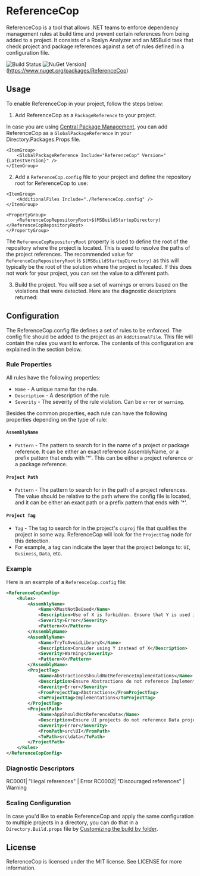 # ReferenceCop
ReferenceCop is a tool that allows .NET teams to enforce dependency management rules at build time and prevent certain references from being added to a project.
It consists of a Roslyn Analyzer and an MSBuild task that check project and package references against a set of rules defined in a configuration file.

![Build Status](https://github.com/mfogliatto/ReferenceCop/actions/workflows/official-build.yaml/badge.svg)
![NuGet Version](https://img.shields.io/nuget/v/ReferenceCop.svg)](https://www.nuget.org/packages/ReferenceCop)

## Usage

To enable ReferenceCop in your project, follow the steps below:

1. Add ReferenceCop as a `PackageReference` to your project.

In case you are using [Central Package Management](https://learn.microsoft.com/en-us/nuget/consume-packages/Central-Package-Management), you can add ReferenceCop as a `GlobalPackageReference` in your Directory.Packages.Props file.

```
<ItemGroup>
	<GlobalPackageReference Include="ReferenceCop" Version="{LatestVersion}" />
</ItemGroup>
```

2. Add a `ReferenceCop.config` file to your project and define the repository root for ReferenceCop to use:

```
<ItemGroup>
	<AdditionalFiles Include="./ReferenceCop.config" />
</ItemGroup>

<PropertyGroup>
    <ReferenceCopRepositoryRoot>$(MSBuildStartupDirectory)</ReferenceCopRepositoryRoot>
</PropertyGroup>

```

The `ReferenceCopRepositoryRoot` property is used to define the root of the repository where the project is located. This is used to resolve the paths of the project references.
The recommended value for `ReferenceCopRepositoryRoot` is `$(MSBuildStartupDirectory)` as this will typically be the root of the solution where the project is located.
If this does not work for your project, you can set the value to a different path.

3. Build the project. You will see a set of warnings or errors based on the violations that were detected. Here are the diagnostic descriptors returned:

## Configuration

The ReferenceCop.config file defines a set of rules to be enforced. The config file should be added to the project as an `AdditionalFile`.
This file will contain the rules you want to enforce. The contents of this configuration are explained in the section below.

### Rule Properties

All rules have the following properties:

- `Name` - A unique name for the rule.
- `Description` - A description of the rule.
- `Severity` - The severity of the rule violation. Can be `error` or `warning`.

Besides the common properties, each rule can have the following properties depending on the type of rule:

#### `AssemblyName`

- `Pattern` - The pattern to search for in the name of a project or package reference. It can be either an exact reference AssemblyName,
or a prefix pattern that ends with '*'. This can be either a project reference or a package reference.

#### `Project Path`

- `Pattern` - The pattern to search for in the path of a project references. The value should be relative to the path where the config file is located,
and it can be either an exact path or a prefix pattern that ends with '*'.

#### `Project Tag`

- `Tag` - The tag to search for in the project's `csproj` file that qualifies the project in some way. ReferenceCop will look for the `ProjectTag` node for this detection. 
- For example, a tag can indicate the layer that the project belongs to: `UI`, `Business`, `Data`, etc.

### Example

Here is an example of a `ReferenceCop.config` file:

```xml
<ReferenceCopConfig>
    <Rules>
        <AssemblyName>
            <Name>XMustNotBeUsed</Name>
            <Description>Use of X is forbidden. Ensure that Y is used instead</Description>       
            <Severity>Error</Severity>
            <Pattern>X</Pattern>
        </AssemblyName>
        <AssemblyName>
			<Name>TryToAvoidLibraryX</Name>
			<Description>Consider using Y instead of X</Description>
			<Severity>Warning</Severity>
            <Pattern>X</Pattern>
        </AssemblyName>
        <ProjectTag>
            <Name>AbstractionsShouldNotReferenceImplementations</Name>
            <Description>Ensure Abstractions do not reference Implementations</Description>
            <Severity>Error</Severity>
            <FromProjectTag>Abstractions</FromProjectTag>
            <ToProjectTag>Implementations</ToProjectTag>
        </ProjectTag>
        <ProjectPath>
            <Name>AppShouldNotReferenceData</Name>
            <Description>Ensure UI projects do not reference Data projects</Description>
            <Severity>Error</Severity>
            <FromPath>src\UI</FromPath>
            <ToPath>src\data</ToPath>
        </ProjectPath>
    </Rules>
</ReferenceCopConfig>
```

### Diagnostic Descriptors

RC0001| "Illegal references" | Error
RC0002| "Discouraged references" | Warning

### Scaling Configuration

In case you'd like to enable ReferenceCop and apply the same configuration to multiple projects in a directory, you can do that in a `Directory.Build.props` file by [Customizing the build by folder](https://learn.microsoft.com/en-us/visualstudio/msbuild/customize-by-directory?view=vs-2022).

## License

ReferenceCop is licensed under the MIT license. See LICENSE for more information.